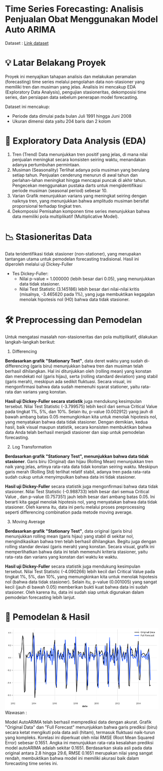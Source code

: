 # Time Series Forecasting: Analisis Penjualan Obat Menggunakan Model Auto ARIMA

Dataset : [Link dataset](https://raw.githubusercontent.com/selva86/datasets/master/a10.csv)

# 💡 Latar Belakang Proyek

Proyek ini menyajikan tahapan analisis dan melakukan peramalan (forecasting) time series melalui pengolahan data non-stasioner yang memiliki tren dan musiman yang jelas. Analisis ini mencakup EDA (Exploratory Data Analysis), pengujian stasioneritas, dekomposisi time series,  dan persiapan data sebelum penerapan model forecasting. 

Dataset ini mencakup:
  - Periode data dimulai pada bulan Juli 1991 hingga Juni 2008
  - Ukuran dimensi data yaitu 204 baris dan 2 kolom

# 🔬 Exploratory Data Analysis (EDA)

1. Tren (Trend)
    Data menunjukkan tren positif yang jelas, di mana nilai penjualan meningkat secara konsisten seiring waktu, menandakan adanya pertumbuhan permintaan.
2. Musiman (Seasonality)
   Terlihat adanya pola musiman yang berulang setiap tahun. Penjualan cenderung menurun di awal tahun dan perlahan-lahan meningkat hingga mencapai puncak di akhir tahun. Pengecekan menggunakan pustaka darts untuk mengidentifikasi periode musiman (seasonal period) sebesar 10.
3. Varian
   Grafik menunjukkan varians yang meningkat seiring dengan naiknya tren, yang menunjukkan bahwa amplitudo musiman bersifat proporsional terhadap tingkat tren.
4. Dekomposisi
   Pemisahan komponen time series menunjukkan bahwa data memiliki pola multiplikatif (Multiplicative Model).

# 📉 Stasioneritas Data
Data teridentifikasi tidak stasioner (non-stationer), yang merupakan tantangan utama untuk pemodelan forecasting tradisional. Hasil ini diperoleh melalui uji Dickey-Fuller
  - Tes Dickey-Fuller:
      - Nilai p-value = 1.000000 (lebih besar dari 0.05), yang menunjukkan data tidak stasioner.
      - Nilai Test Statistic (3.145186) lebih besar dari nilai-nilai kritis (misalnya, -3.465620 pada 1%), yang juga membuktikan kegagalan menolak hipotesis nol (H0) bahwa data tidak stasioner.

# 🛠️ Preprocessing dan Pemodelan
Untuk mengatasi masalah non-stasioneritas dan pola multiplikatif, dilakukan langkah-langkah berikut:
1. Differencing

  **Berdasarkan grafik "Stationary Test"**, data deret waktu yang sudah di-differencing (garis biru) menunjukkan bahwa tren dan musiman telah berhasil dihilangkan. Hal ini ditunjukkan oleh (rolling mean) yang konstan dan mendekati nol (garis hijau), serta (rolling standard deviation) yang stabil (garis merah), meskipun ada sedikit fluktuasi. Secara visual, ini mengonfirmasi bahwa data sudah memenuhi syarat stationer, yaitu rata-rata dan varians yang konstan.

**Hasil uji Dickey-Fuller secara statistik** juga mendukung kesimpulan tersebut. Nilai Test Statistic (-3.799575) lebih kecil dari semua Critical Value pada tingkat 1%, 5%, dan 10%. Selain itu, p-value (0.002912) yang jauh di bawah ambang batas 0.05 memungkinkan kita untuk menolak hipotesis nol, yang menyatakan bahwa data tidak stasioner. Dengan demikian, kedua hasil, baik visual maupun statistik, secara konsisten membuktikan bahwa data Anda telah berhasil menjadi stasioner dan siap untuk pemodelan forecasting.

2. Log Transformation

  **Berdasarkan grafik "Stationary Test", menunjukkan bahwa data tidak stasioner**. Garis biru (Original) dan hijau (Rolling Mean) menunjukkan tren naik yang jelas, artinya rata-rata data tidak konstan seiring waktu. Meskipun garis merah (Rolling Std) terlihat relatif stabil, adanya tren pada rata-rata sudah cukup untuk menyimpulkan bahwa data ini tidak stasioner. 
  
  **Hasil uji Dickey-Fuller** secara statistik juga mengonfirmasi bahwa data tidak stasioner. Nilai Test Statistic (-0.988733) lebih besar dari semua Critical Value , dan p-value (0.757351) jauh lebih besar dari ambang batas 0.05. Ini berarti kita gagal menolak hipotesis nol, yang menyatakan bahwa data tidak stasioner. Oleh karena itu, data ini perlu melalui proses preprocessing seperti differencing combination pada metode moving average.
  
3. Moving Average

  **Berdasarkan grafik "Stationary Test"**, data original (garis biru) menunjukkan rolling mean (garis hijau) yang stabil di sekitar nol, mengindikasikan bahwa tren telah berhasil dihilangkan. Begitu juga dengan rolling standar deviasi (garis merah) yang konstan. Secara visual, grafik ini memperlihatkan bahwa data ini telah memenuhi kriteria stasioner, yaitu rata-rata dan varians yang konstan dari waktu ke waktu.

  **Hasil uji Dickey-Fuller** secara statistik juga mendukung kesimpulan tersebut. Nilai Test Statistic (-4.090266) lebih kecil dari Critical Value pada tingkat 1%, 5%, dan 10%, yang memungkinkan kita untuk menolak hipotesis nol (bahwa data tidak stasioner). Selain itu, p-value (0.001005) yang sangat kecil (jauh di bawah 0.05) memberikan bukti kuat bahwa data ini sudah stasioner. Oleh karena itu, data ini sudah siap untuk digunakan dalam pemodelan forecasting lebih lanjut.

# 🤖 Pemodelan & Hasil
![Model Auto Arima](https://github.com/Herdvair/Time-Series-Forecasting/blob/main/AUTO-ARIMA.png)
Wawasan : 

Model AutoARIMA telah berhasil memprediksi data dengan akurat. Grafik "Original Data" dan "Full Forecast" menunjukkan bahwa garis prediksi (biru) secara ketat mengikuti pola data asli (hitam), termasuk fluktuasi naik-turun yang kompleks. Korelasi ini diperkuat oleh nilai RMSE (Root Mean Squared Error) sebesar 0.1651. Angka ini menunjukkan rata-rata kesalahan prediksi model autoARIMA adalah sekitar 0.1651. Berdasarkan skala asli pada data original antara 2.8 hingga 29.6, RMSE 0.1651 merupakan nilai yang sangat rendah, membuktikan bahwa model ini memiliki akurasi baik dalam forecasting time series ini.





